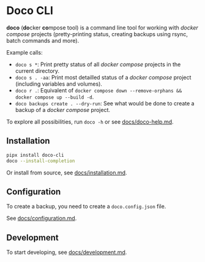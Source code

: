 # Doco CLI

**doco** (**do**cker **co**mpose tool) is a command line tool for working with _docker compose_ projects
(pretty-printing status, creating backups using rsync, batch commands and more).

Example calls:

- `doco s *`: Print pretty status of all _docker compose_ projects in the current directory.
- `doco s . -aa`: Print most detailled status of a _docker compose_ project (including variables and volumes).
- `doco r .`: Equivalent of `docker compose down --remove-orphans && docker compose up --build -d`.
- `doco backups create . --dry-run`: See what would be done to create a backup of a _docker compose_ project.

To explore all possibilities, run `doco -h` or see  [docs/doco-help.md](docs/doco-help.md).

## Installation

```bash
pipx install doco-cli
doco --install-completion
```

Or install from source, see [docs/installation.md](docs/installation.md).

## Configuration

To create a backup, you need to create a `doco.config.json` file.

See [docs/configuration.md](docs/configuration.md).

## Development

To start developing, see [docs/development.md](docs/development.md).
